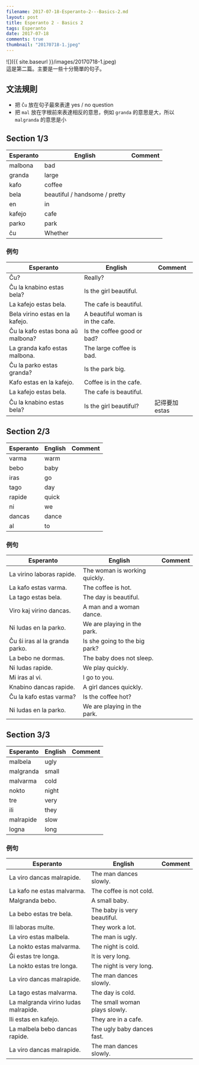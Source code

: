 ```yaml
---
filename: 2017-07-18-Esperanto-2---Basics-2.md
layout: post
title: Esperanto 2 - Basics 2
tags: Esperanto
date: 2017-07-18
comments: true
thumbnail: "20170718-1.jpeg"
---
```


![]({{ site.baseurl }}/images/20170718-1.jpeg)  
這是第二篇。主要是一些十分簡單的句子。

## 文法規則
* 把 `Ĉu` 放在句子最來表達 yes / no question
* 把 `mal` 放在字根前來表達相反的意思，例如 `granda` 的意思是大，所以 `malgranda` 的意思是小

## Section 1/3

|Esperanto|English|Comment|
|---|---|---|
|malbona|bad||
|granda|large||
|kafo|coffee||
|bela|beautiful / handsome / pretty||
|en|in||
|kafejo|cafe||
|parko|park||
|ĉu|Whether||

### 例句

|Esperanto|English|Comment|
|---|---|---|
|Ĉu?|Really?||
|Ĉu la knabino estas bela?|Is the girl beautiful.||
|La kafejo estas bela.|The cafe is beautiful.||
|Bela virino estas en la kafejo.|A beautiful woman is in the cafe.||
|Ĉu la kafo estas bona aŭ malbona?|Is the coffee good or bad?||
|La granda kafo estas malbona.|The large coffee is bad.||
|Ĉu la parko estas granda?|Is the park big.||
|Kafo estas en la kafejo.|Coffee is in the cafe.||
|La kafejo estas bela.|The cafe is beautiful.||
|Ĉu la knabino estas bela?|Is the girl beautiful?|記得要加 estas|

## Section 2/3

|Esperanto|English|Comment|
|---|---|---|
|varma|warm||
|bebo|baby||
|iras|go||
|tago|day||
|rapide|quick||
|ni|we||
|dancas|dance||
|al|to||

### 例句

|Esperanto|English|Comment|
|---|---|---|
|La virino laboras rapide.|The woman is working quickly.||
|La kafo estas varma.|The coffee is hot.||
|La tago estas bela.|The day is beautiful.||
|Viro kaj virino dancas.|A man and a woman dance.||
|Ni ludas en la parko.|We are playing in the park.||
|Ĉu ŝi iras al la granda parko.|Is she going to the big park?||
|La bebo ne dormas.|The baby does not sleep.||
|Ni ludas rapide.|We play quickly.||
|Mi iras al vi.|I go to you.||
|Knabino dancas rapide.|A girl dances quickly.||
|Ĉu la kafo estas varma?|Is the coffee hot?||
|Ni ludas en la parko.|We are playing in the park.||

## Section 3/3

|Esperanto|English|Comment|
|---|---|---|
|malbela|ugly||
|malgranda|small||
|malvarma|cold||
|nokto|night||
|tre|very||
|ili|they||
|malrapide|slow||
|logna|long||

### 例句

|Esperanto|English|Comment|
|---|---|---|
|La viro dancas malrapide.|The man dances slowly.||
|La kafo ne estas malvarma.|The coffee is not cold.||
|Malgranda bebo.|A small baby.||
|La bebo estas tre bela.|The baby is very beautiful.||
|Ili laboras multe.|They work a lot.||
|La viro estas malbela.|The man is ugly.||
|La nokto estas malvarma.|The night is cold.||
|Ĝi estas tre longa.|It is very long.||
|La nokto estas tre longa.|The night is very long.||
|La viro dancas malrapide.|The man dances slowly.||
|La tago estas malvarma.|The day is cold.||
|La malgranda virino ludas malrapide.|The small woman plays slowly.||
|Ili estas en kafejo.|They are in a cafe.||
|La malbela bebo dancas rapide.|The ugly baby dances fast.||
|La viro dancas malrapide.|The man dances slowly.||

